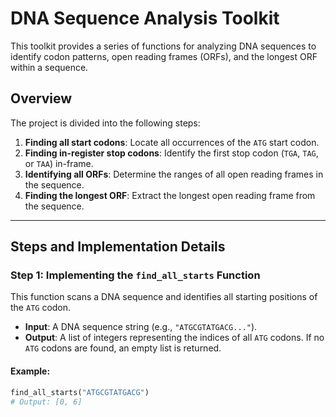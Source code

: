 # DNA Sequence Analysis Toolkit

This toolkit provides a series of functions for analyzing DNA sequences to identify codon patterns, open reading frames (ORFs), and the longest ORF within a sequence.

## Overview

The project is divided into the following steps:

1. **Finding all start codons**: Locate all occurrences of the `ATG` start codon.
2. **Finding in-register stop codons**: Identify the first stop codon (`TGA`, `TAG`, or `TAA`) in-frame.
3. **Identifying all ORFs**: Determine the ranges of all open reading frames in the sequence.
4. **Finding the longest ORF**: Extract the longest open reading frame from the sequence.

---

## Steps and Implementation Details

### Step 1: Implementing the `find_all_starts` Function
This function scans a DNA sequence and identifies all starting positions of the `ATG` codon.

- **Input**: A DNA sequence string (e.g., `"ATGCGTATGACG..."`).
- **Output**: A list of integers representing the indices of all `ATG` codons. If no `ATG` codons are found, an empty list is returned.

#### Example:
```python
find_all_starts("ATGCGTATGACG")
# Output: [0, 6]
